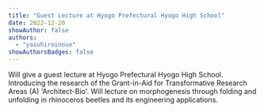 ```yaml
---
title: "Guest Lecture at Hyogo Prefectural Hyogo High School"
date: 2022-12-20
showAuthor: false
authors:
  - "yasuhiroinoue"
showAuthorsBadges: false
---
```


Will give a guest lecture at Hyogo Prefectural Hyogo High School.
Introducing the research of the Grant-in-Aid for Transformative Research Areas (A) 'Architect-Bio'. Will lecture on morphogenesis through folding and unfolding in rhinoceros beetles and its engineering applications.
